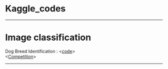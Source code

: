 # Kaggle_codes

---

# Image classification 


Dog Breed Identification : <[code]()> <br/> <[Competition](https://www.kaggle.com/competitions/dog-breed-identification/overview)>






---


# 
